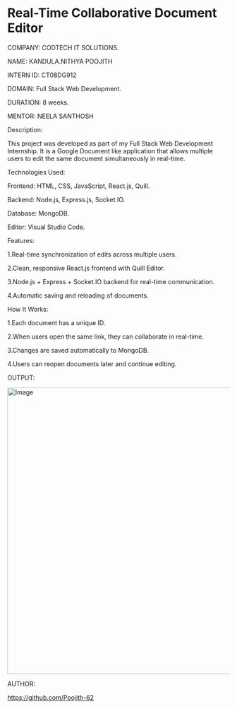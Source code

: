 # Real-Time Collaborative Document Editor


COMPANY: CODTECH IT SOLUTIONS.

NAME: KANDULA.NITHYA POOJITH

INTERN ID: CT08DG912

DOMAIN: Full Stack Web Development.

DURATION: 8 weeks.

MENTOR: NEELA SANTHOSH



Description:

This project was developed as part of my Full Stack Web Development Internship.
It is a Google Document like application that allows multiple users to edit the same document simultaneously in real-time.


Technologies Used:

Frontend: HTML, CSS, JavaScript, React.js, Quill.

Backend: Node.js, Express.js, Socket.IO.

Database: MongoDB.

Editor: Visual Studio Code.



Features:

1.Real-time synchronization of edits across multiple users.

2.Clean, responsive React.js frontend with Quill Editor.

3.Node.js + Express + Socket.IO backend for real-time communication.

4.Automatic saving and reloading of documents.



How It Works:

1.Each document has a unique ID.

2.When users open the same link, they can collaborate in real-time.

3.Changes are saved automatically to MongoDB.

4.Users can reopen documents later and continue editing.


OUTPUT:

<img width="1361" height="648" alt="Image" src="https://github.com/user-attachments/assets/21d85f04-93d3-4444-bfc8-098456bf91c4" />



AUTHOR:

https://github.com/Poojith-62






